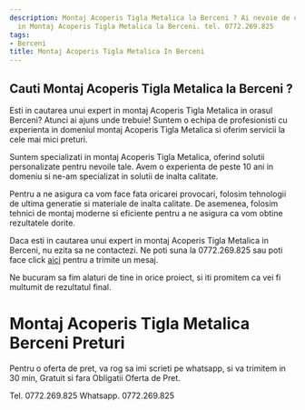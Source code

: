 ```yaml
---
description: Montaj Acoperis Tigla Metalica la Berceni ? Ai nevoie de un profesionist
  in Montaj Acoperis Tigla Metalica la Berceni. tel. 0772.269.825
tags:
- Berceni
title: Montaj Acoperis Tigla Metalica In Berceni
---
```



## Cauti Montaj Acoperis Tigla Metalica la Berceni ?

Esti in cautarea unui expert in montaj Acoperis Tigla Metalica in orasul Berceni? Atunci ai ajuns unde trebuie! 
Suntem o echipa de profesionisti cu experienta in domeniul montaj Acoperis Tigla Metalica si oferim servicii la cele mai mici preturi.

Suntem specializati in montaj Acoperis Tigla Metalica, oferind solutii personalizate pentru nevoile tale. Avem o experienta de peste 10 ani in domeniu si ne-am specializat in solutii de inalta calitate.

Pentru a ne asigura ca vom face fata oricarei provocari, folosim tehnologii de ultima generatie si materiale de inalta calitate. De asemenea, folosim tehnici de montaj moderne si eficiente pentru a ne asigura ca vom obtine rezultatele dorite.

Daca esti in cautarea unui expert in montaj Acoperis Tigla Metalica in Berceni, nu ezita sa ne contactezi. Ne poti suna la 0772.269.825 sau poti face click [aici](https://www.example.com) pentru a trimite un mesaj.

Ne bucuram sa fim alaturi de tine in orice proiect, si iti promitem ca vei fi multumit de rezultatul final.

# Montaj Acoperis Tigla Metalica Berceni Preturi
Pentru o oferta de pret, va rog sa imi scrieti pe whatsapp, si va trimitem in 30 min, Gratuit si fara Obligatii Oferta de Pret.

Tel. 0772.269.825
Whatsapp. 0772.269.825